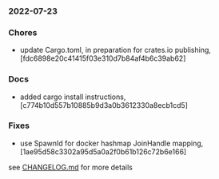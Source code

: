### 2022-07-23

### Chores
+ update Cargo.toml, in preparation for crates.io publishing, [fdc6898e20c41415f03e310d7b84af4b6c39ab62]

### Docs
+ added cargo install instructions, [c774b10d557b10885b9d3a0b3612330a8ecb1cd5]

### Fixes
+ use SpawnId for docker hashmap JoinHandle mapping, [1ae95d58c3302a95d5a0a2f0b61b126c72b6e166]


see <a href='https://github.com/mrjackwills/oxker/blob/main/CHANGELOG.md'>CHANGELOG.md</a> for more details
